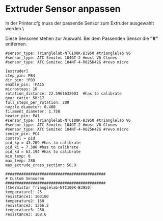 # Extruder Sensor anpassen

In der Printer.cfg muss der passende Sensor zum Extruder ausgewählt werden.\


Diese Sensoren stehen zur Auswahl. Bei dem Passenden Sensor die **"#"** entfernen.

```
#sensor_type: Trianglelab-NTC100K-B3950 #trianglelab V6
#sensor_type: ATC Semitec 104GT-2 #most V6 Clones
#sensor_type: ATC Semitec 104NT-4-R025H42G #revo micro
```

```
[extruder]
step_pin: PB4
dir_pin: !PB3
enable_pin: !PA15
microsteps: 16
rotation_distance: 22.5961632003  #has to calibrate
gear_ratio: 50:17
full_steps_per_rotation: 200
nozzle_diameter: 0.400
filament_diameter: 1.750
heater_pin: PA1
#sensor_type: Trianglelab-NTC100K-B3950 #trianglelab V6
#sensor_type: ATC Semitec 104GT-2 #most V6 Clones
#sensor_type: ATC Semitec 104NT-4-R025H42G #revo micro
sensor_pin: PC4
control = pid 
pid_kp = 43.209 #has to calibrate
pid_ki = 7.386 #has to calibrate
pid_kd = 63.194 #has to calibrate
min_temp: 0
max_temp: 280
max_extrude_cross_section: 50.0

############################################
# Custom Sensoren
############################################
[thermistor Trianglelab-NTC100K-B3950]
temperature1: 25
resistance1: 103180
temperature2: 150
resistance2: 1366.2
temperature3: 250
resistance3: 168.6
```
